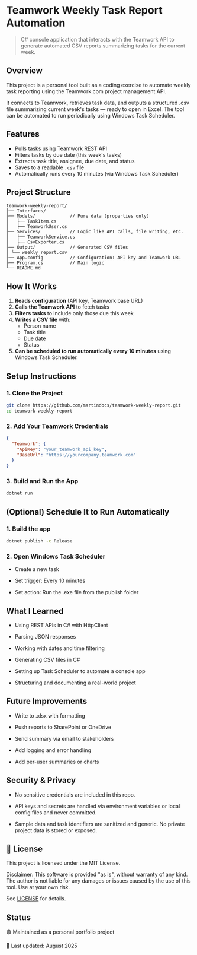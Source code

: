 # Teamwork Weekly Task Report Automation

> C# console application that interacts with the Teamwork API to generate automated CSV reports summarizing tasks for the current week.

## Overview

This project is a personal tool built as a coding exercise to automate weekly task reporting using the Teamwork.com project management API.

It connects to Teamwork, retrieves task data, and outputs a structured .csv file summarizing current week's tasks — ready to open in Excel. The tool can be automated to run periodically using Windows Task Scheduler.

## Features

- Pulls tasks using Teamwork REST API
- Filters tasks by due date (this week's tasks)
- Extracts task title, assignee, due date, and status
- Saves to a readable `.csv` file
- Automatically runs every 10 minutes (via Windows Task Scheduler)

## Project Structure

```cbash
teamwork-weekly-report/
├── Interfaces/
├── Models/             // Pure data (properties only)
│   ├── TaskItem.cs
│   ├── TeamworkUser.cs
├── Services/           // Logic like API calls, file writing, etc.
│   ├── TeamworkService.cs
│   ├── CsvExporter.cs
├── Output/             // Generated CSV files
│ └── weekly_report.csv
├── App.config          // Configuration: API key and Teamwork URL
├── Program.cs          // Main logic
└── README.md
```

## How It Works

1. **Reads configuration** (API key, Teamwork base URL)
2. **Calls the Teamwork API** to fetch tasks
3. **Filters tasks** to include only those due this week
4. **Writes a CSV file** with:
   - Person name
   - Task title
   - Due date
   - Status
5. **Can be scheduled to run automatically every 10 minutes** using Windows Task Scheduler.

## Setup Instructions
### 1. Clone the Project

```bash
git clone https://github.com/martindocs/teamwork-weekly-report.git
cd teamwork-weekly-report
```

### 2. Add Your Teamwork Credentials
```json
{
  "Teamwork": {
    "ApiKey": "your_teamwork_api_key",
    "BaseUrl": "https://yourcompany.teamwork.com"
  }
}
```

### 3. Build and Run the App
```bash
dotnet run
```

## (Optional) Schedule It to Run Automatically
### 1. Build the app
```bash
dotnet publish -c Release
```

### 2. Open Windows Task Scheduler
- Create a new task

- Set trigger: Every 10 minutes

- Set action: Run the .exe file from the publish folder

## What I Learned
- Using REST APIs in C# with HttpClient

- Parsing JSON responses

- Working with dates and time filtering

- Generating CSV files in C#

- Setting up Task Scheduler to automate a console app

- Structuring and documenting a real-world project

## Future Improvements
- Write to .xlsx with formatting

- Push reports to SharePoint or OneDrive

- Send summary via email to stakeholders

- Add logging and error handling

- Add per-user summaries or charts

## Security & Privacy

* No sensitive credentials are included in this repo.

* API keys and secrets are handled via environment variables or local config files and never committed.

* Sample data and task identifiers are sanitized and generic. No private project data is stored or exposed.

## 📄 License

This project is licensed under the MIT License.

Disclaimer: This software is provided "as is", without warranty of any kind. The author is not liable for any damages or issues caused by the use of this tool. Use at your own risk.

See [LICENSE](LICENSE)
 for details.

## Status
🟢 Maintained as a personal portfolio project

📅 Last updated: August 2025